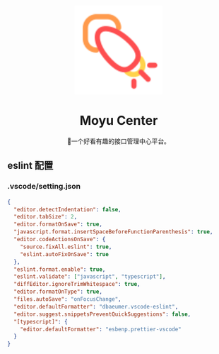 <p align="center">
  <a href="https://github.com/orgs/moyu-developer/dashboard">
    <img width="200" src="./app/client/src/icons/logo.svg">
  </a>
</p>

<h1 align="center">Moyu Center</h1>

<div align="center">

🦑一个好看有趣的接口管理中心平台。

</div>

## eslint 配置
### .vscode/setting.json
```json
{
  "editor.detectIndentation": false,
  "editor.tabSize": 2,
  "editor.formatOnSave": true,
  "javascript.format.insertSpaceBeforeFunctionParenthesis": true,
  "editor.codeActionsOnSave": {
    "source.fixAll.eslint": true,
    "eslint.autoFixOnSave": true
  },
  "eslint.format.enable": true,
  "eslint.validate": ["javascript", "typescript"],
  "diffEditor.ignoreTrimWhitespace": true,
  "editor.formatOnType": true,
  "files.autoSave": "onFocusChange",
  "editor.defaultFormatter": "dbaeumer.vscode-eslint",
  "editor.suggest.snippetsPreventQuickSuggestions": false,
  "[typescript]": {
    "editor.defaultFormatter": "esbenp.prettier-vscode"
  }
}

```
